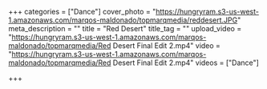 +++
categories = ["Dance"]
cover_photo = "https://hungryram.s3-us-west-1.amazonaws.com/marqos-maldonado/topmarqmedia/reddesert.JPG"
meta_description = ""
title = "Red Desert"
title_tag = ""
upload_video = "https://hungryram.s3-us-west-1.amazonaws.com/marqos-maldonado/topmarqmedia/Red Desert Final Edit 2.mp4"
video = "https://hungryram.s3-us-west-1.amazonaws.com/marqos-maldonado/topmarqmedia/Red Desert Final Edit 2.mp4"
videos = ["Dance"]

+++

